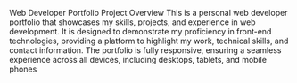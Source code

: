 Web Developer Portfolio
Project Overview
This is a personal web developer portfolio that showcases my skills, projects, and experience in web development. It is designed to demonstrate my proficiency in front-end technologies, providing a platform to highlight my work, technical skills, and contact information. The portfolio is fully responsive, ensuring a seamless experience across all devices, including desktops, tablets, and mobile phones